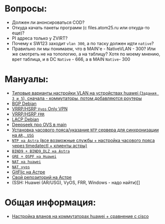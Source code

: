 # Вопросы:
 - Должен ли анонсироваться COD?
 - Откуда качать пакеты программ (с files.atom25.ru или откуда-то еще)?
 - PI адреса только у ZVIRT?
 - Почему к SW123 заходит `vlan 300`, а по таску должен идти `native`?
 - Правильно ли мы понимаем, что в MAIN'е - NativeVLAN - 300? Или же смотреть не на топологию, а на таблицу? Хотя по моему мнению, врет таблица, и в DC `Native` - 666, а в MAIN `Native`- 300
# Мануалы:
- [Типовые варианты настройки VLAN на устройствах huawei (`Задания 3 и 5`), сначала - коммутаторы, потом добавляются роутеры](https://support.huawei.com/enterprise/ru/doc/EDOC1000069520/b699322c/typical-vlan-configuration)
- [BGP Debian](https://docs.frrouting.org/en/latest/bgp.html)
- [VRRP/HSRP `Vyos` Only VPN](https://docs.vyos.io/en/latest/configuration/highavailability/index.html)
- [VRRP/HSRP `FRR`](https://docs.frrouting.org/en/latest/vrrp.html)
- [LACP Debian](https://wiki.debian.org/Bonding#Shutdown_.2F_Unconfigure_Existing_Interfaces)
- [Deepseek про OVS в main](https://github.com/dhxgc/as25-writeups/blob/main/ai/OVS-main.md)
- [Установка часового пояса/указание `NTP` сервера для синхронизации на `AR, USG`](https://admin-gu.ru/device/huawei/nastrojka-ntp-timezone-daty-i-vremeni-na-huawei)
- [`NTP на Astra` (все возможные службы + настройка часового пояса через timedatectl + клиенты астры)](https://wiki.astralinux.ru/pages/viewpage.action?pageId=27361687)
- [`BIND9 + BIND9_DLZ на Astra`](https://wiki.astralinux.ru/pages/viewpage.action?pageId=27362248)
- [`GRE + OSPF на Huawei`](https://support.huawei.com/enterprise/en/doc/EDOC0100585934/55280d46/example-for-configuring-a-gre-tunnel-and-ospf-on-the-tunnel-to-implement-interworking#EN-US_TASK_0177893299)
- [`NAT на huawei`](https://support.huawei.com/enterprise/en/doc/EDOC1100034071/e96c0933/example-for-configuring-nat)
- [`NAT vyos`](https://docs.vyos.io/en/latest/configuration/nat/index.html)
- [GitFlic на Астре](https://docs.gitflic.ru/setup/gitflic_app/astra_setup_and_start/?ysclid=m7qozzn18s415352616#postgresql)
- [Свой репозиторий на Астре](https://wiki.astralinux.ru/pages/viewpage.action?pageId=3277393&ysclid=m7qp7rnp4q112377109)
- (SSH: Huawei (AR/USG), VyOS, FRR, Windows - надо найти)[]
# Общая информация:
- [Настройка вланов на коммутаторах huawei + сравнение с cisco](https://habr.com/ru/articles/153401/)

